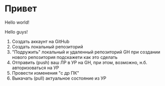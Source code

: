 # Привет


Hello world!

Hello guys!

1. Создать аккаунт на GitHub
2. Создать локальный репозиторий
3. "Подружить" локальный и удаленный репозиторий  GH при создании нового репозитория подскажети как это сделать
4. Отправить (push) ваш ЛР в УР на GH, при этом, возможно, н.б. авторизоваться на УР
5. Провести изменения "с др ПК"
6. Выкачать (pull) актуальное состояние из УР